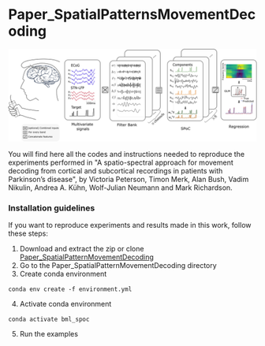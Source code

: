 # Paper_SpatialPatternsMovementDecoding
<p align="center">
<img src="Images/Pipeline.png" width="600">
</p>
You will find here all the codes and instructions needed to reproduce the experiments performed in "A spatio-spectral approach for movement decoding from cortical and subcortical recordings in patients with Parkinson’s disease", by Victoria Peterson, Timon Merk, Alan Bush, Vadim Nikulin, Andrea A. Kühn, Wolf-Julian Neumann and Mark Richardson.

### Installation guidelines
If you want to reproduce experiments and results made in this work, follow these steps:
1. Download and extract the zip or clone [Paper_SpatialPatternMovementDecoding](https://github.com/Brain-Modulation-Lab/Paper_SpatialPatternsMovementDecoding.git)
2. Go to the Paper_SpatialPatternMovementDecoding directory
3. Create conda environment
```
conda env create -f environment.yml
```
4. Activate conda environment
```
conda activate bml_spoc
```
5. Run the examples
